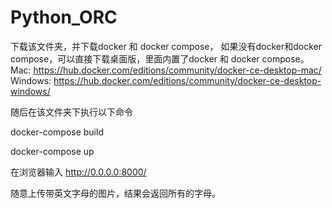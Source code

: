 # Python_ORC

下载该文件夹，并下载docker 和 docker compose，
如果没有docker和docker compose，可以直接下载桌面版，里面内置了docker 和 docker compose。  
Mac: https://hub.docker.com/editions/community/docker-ce-desktop-mac/  
Windows: https://hub.docker.com/editions/community/docker-ce-desktop-windows/  


随后在该文件夹下执行以下命令 

docker-compose build

docker-compose up

在浏览器输入 http://0.0.0.0:8000/

随意上传带英文字母的图片，结果会返回所有的字母。

